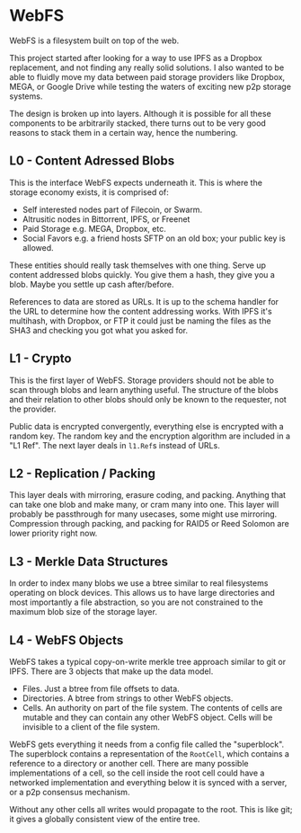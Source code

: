 # WebFS

WebFS is a filesystem built on top of the web.

This project started after looking for a way to use IPFS as a Dropbox replacement,
and not finding any really solid solutions.  I also wanted to be able to fluidly move
my data between paid storage providers like Dropbox, MEGA, or Google Drive while testing the waters of exciting new p2p storage systems.

The design is broken up into layers.
Although it is possible for all these components to be arbitrarily stacked, there turns out to
be very good reasons to stack them in a certain way, hence the numbering.

## L0 - Content Adressed Blobs
This is the interface WebFS expects underneath it.  This is where the storage economy exists, it is comprised of:
- Self interested nodes part of Filecoin, or Swarm.
- Altrusitic nodes in Bittorrent, IPFS, or Freenet
- Paid Storage e.g. MEGA, Dropbox, etc.
- Social Favors e.g. a friend hosts SFTP on an old box; your public key is allowed.

These entities should really task themselves with one thing. Serve up content addressed blobs quickly.  You give them a hash, they give you a blob.  Maybe you settle up cash after/before.

References to data are stored as URLs.  It is up to the schema handler for the URL to determine how the content addressing works.  With IPFS it's multihash, with Dropbox, or FTP it could just be naming the files as the SHA3 and checking you got what you asked for.

## L1 - Crypto
This is the first layer of WebFS. Storage providers should not be able to scan through blobs and learn anything useful.
The structure of the blobs and their relation to other blobs should only be known to the requester, not the provider.

Public data is encrypted convergently, everything else is encrypted with a random key.  The random key and the encryption algorithm are included in a "L1 Ref". The next layer deals in `l1.Ref`s instead of URLs.

## L2 - Replication / Packing
This layer deals with mirroring, erasure coding, and packing. Anything that can take one blob and make many, or cram many into one.
This layer will probably be passthrough for many usecases, some might use mirroring.
Compression through packing, and packing for RAID5 or Reed Solomon are lower priority right now.

## L3 - Merkle Data Structures
In order to index many blobs we use a btree similar to real filesystems operating on block devices.
This allows us to have large directories and most importantly a file abstraction, so you are not constrained to the maximum blob size of the storage layer.

## L4 - WebFS Objects
WebFS takes a typical copy-on-write merkle tree approach similar to git or IPFS.  There are 3 objects that make up the data model.
- Files.  Just a btree from file offsets to data.
- Directories. A btree from strings to other WebFS objects.
- Cells. An authority on part of the file system. The contents of cells are mutable and they can contain any other WebFS object.  Cells will be invisible to a client of the file system.

WebFS gets everything it needs from a config file called the "superblock".
The superblock contains a representation of the `RootCell`, which contains a reference to a directory or another cell.
There are many possible implementations of a cell, so the cell inside the root cell could have a networked implementation and everything below it is synced with a server, or a p2p consensus mechanism.

Without any other cells all writes would propagate to the root.
This is like git; it gives a globally consistent view of the entire tree.